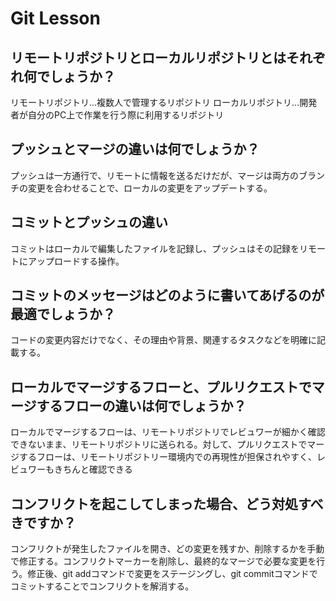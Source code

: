 # Git Lesson

## リモートリポジトリとローカルリポジトリとはそれぞれ何でしょうか？
リモートリポジトリ...複数人で管理するリポジトリ
ローカルリポジトリ...開発者が自分のPC上で作業を行う際に利用するリポジトリ


## プッシュとマージの違いは何でしょうか？
プッシュは一方通行で、リモートに情報を送るだけだが、マージは両方のブランチの変更を合わせることで、ローカルの変更をアップデートする。


## コミットとプッシュの違い
コミットはローカルで編集したファイルを記録し、プッシュはその記録をリモートにアップロードする操作。


## コミットのメッセージはどのように書いてあげるのが最適でしょうか？
コードの変更内容だけでなく、その理由や背景、関連するタスクなどを明確に記載する。


## ローカルでマージするフローと、プルリクエストでマージするフローの違いは何でしょうか？
ローカルでマージするフローは、リモートリポジトリでレビュワーが細かく確認できないまま、リモートリポジトリに送られる。対して、プルリクエストでマージするフローは、リモートリポジトリー環境内での再現性が担保されやすく、レビュワーもきちんと確認できる


## コンフリクトを起こしてしまった場合、どう対処すべきですか？
コンフリクトが発生したファイルを開き、どの変更を残すか、削除するかを手動で修正する。コンフリクトマーカーを削除し、最終的なマージで必要な変更を行う。修正後、git addコマンドで変更をステージングし、git commitコマンドでコミットすることでコンフリクトを解消する。
